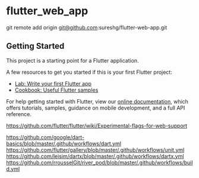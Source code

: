 # flutter_web_app

git remote add origin git@github.com:sureshg/flutter-web-app.git

## Getting Started

This project is a starting point for a Flutter application.

A few resources to get you started if this is your first Flutter project:

- [Lab: Write your first Flutter app](https://flutter.dev/docs/get-started/codelab)
- [Cookbook: Useful Flutter samples](https://flutter.dev/docs/cookbook)

For help getting started with Flutter, view our
[online documentation](https://flutter.dev/docs), which offers tutorials,
samples, guidance on mobile development, and a full API reference.



https://github.com/flutter/flutter/wiki/Experimental-flags-for-web-support

https://github.com/google/dart-basics/blob/master/.github/workflows/dart.yml
https://github.com/flutter/gallery/blob/master/.github/workflows/unit.yml
https://github.com/leisim/dartx/blob/master/.github/workflows/dartx.yml
https://github.com/rrousselGit/river_pod/blob/master/.github/workflows/build.yml
